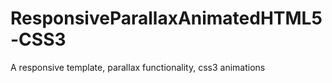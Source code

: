ResponsiveParallaxAnimatedHTML5-CSS3
====================================

A responsive template, parallax functionality, css3 animations
